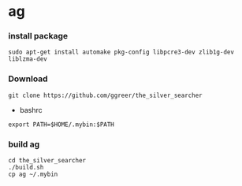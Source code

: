 # ag

### install package
```
sudo apt-get install automake pkg-config libpcre3-dev zlib1g-dev liblzma-dev
```


### Download
```
git clone https://github.com/ggreer/the_silver_searcher
```

- bashrc

```
export PATH=$HOME/.mybin:$PATH
```

### build ag
```
cd the_silver_searcher
./build.sh
cp ag ~/.mybin
```


